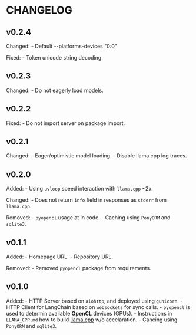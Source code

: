 # CHANGELOG

## v0.2.4

Changed:
    - Default --platforms-devices "0:0"

Fixed:
    - Token unicode string decoding.

## v0.2.3

Changed:
    - Do not eagerly load models.

## v0.2.2

Fixed:
    - Do not import server on package import.

## v0.2.1

Changed:
    - Eager/optimistic model loading.
    - Disable llama.cpp log traces.

## v0.2.0

Added:
    - Using `uvloop` speed interaction with `llama.cpp` ~2x.

Changed:
    - Does not return `info` field in responses as `stderr` from `llama.cpp`.

Removed:
    - `pyopencl` usage at in code.
    - Caching using `PonyORM` and `sqlite3`.

## v0.1.1

Added:
    - Homepage URL.
    - Repository URL.

Removed:
    - Removed `pyopencl` package from requirements.

## v0.1.0

Added:
    - HTTP Server based on `aiohttp`, and deployed using `gunicorn`.
    - HTTP Client for LangChain based on `websockets` for sync calls.
    - `pyopencl` is used to determin available **OpenCL** devices (GPUs).
    - Instructions in `LLAMA_CPP.md` how to build [llama.cpp](https://github.com/ggerganov/llama.cpp) w/o accelaration.
    - Cahcing using `PonyORM` and `sqlite3`.
